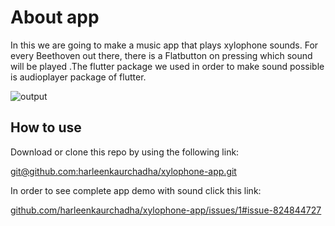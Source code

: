 # About app

In this we are going to make a music app that plays xylophone sounds. For every Beethoven out there, there is a Flatbutton on pressing which sound will be played .The flutter package we used in order to make sound possible is audioplayer package of flutter.

![output](https://user-images.githubusercontent.com/23056679/110372552-71476c80-8074-11eb-88b1-c9c5d1258e50.gif)

## How to use

Download or clone this repo by using the following link:

[<u>git@github.com:harleenkaurchadha/xylophone-app.git</u>](https://git@github.com:harleenkaurchadha/xylophone-app.git)

In order to see complete app demo with sound click this link:

[<u>github.com/harleenkaurchadha/xylophone-app/issues/1#issue-824844727</u>](https://github.com/harleenkaurchadha/xylophone-app/issues/1#issue-824844727)

